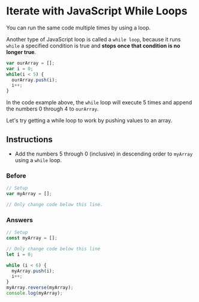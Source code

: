 # Iterate with JavaScript While Loops

You can run the same code multiple times by using a loop.

Another type of JavaScript loop is called a `while loop`, because
it runs `while` a specified condition is true and **stops once
that condition is no longer true**.

```javascript
var ourArray = [];
var i = 0;
while(i < 5) {
  ourArray.push(i);
  i++;
}
```
In the code example above, the `while` loop will execute 5 times and append the numbers 0 through 4 to `ourArray`.


Let's try getting a while loop to work by pushing values to an array.

## Instructions
 - Add the numbers 5 through 0 (inclusive) in descending order to `myArray` using a `while` loop.

### Before

```javascript
// Setup
var myArray = [];

// Only change code below this line.
```

### Answers

```javascript
// Setup
const myArray = [];

// Only change code below this line
let i = 0;

while (i < 6) {
  myArray.push(i);
  i++;
}
myArray.reverse(myArray);
console.log(myArray);
```

